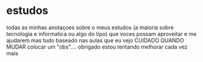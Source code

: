 # estudos
todas as minhas anotaçoes sobre o meus estudos (a maioria sobre tecnologia e informatica ou algo do tipo) que voces possam aproveitar e me ajudarem mas tudo baseado nas aulas que eu vejo CUIDADO QUANDO MUDAR colocar um "obs".... obrigado 
estou tentando melhorar cada vez mais
